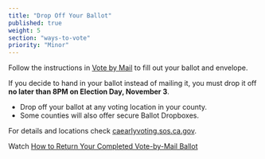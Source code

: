 ```yaml
---
title: "Drop Off Your Ballot"
published: true
weight: 5
section: "ways-to-vote"
priority: "Minor"
---
```

Follow the instructions in [Vote by Mail](#menu-item-vote-by-mail) to fill out your ballot and envelope. 

If you decide to hand in your ballot instead of mailing it, you must drop it off **no later than
8PM on Election Day, November 3**.
- Drop off your ballot at any voting location in your county.
- Some counties will also offer secure Ballot Dropboxes. 

For details and locations check [caearlyvoting.sos.ca.gov](https://caearlyvoting.sos.ca.gov/).

Watch [How to Return Your Completed Vote-by-Mail Ballot](https://www.youtube.com/watch?v=hFH3YZrhBag&feature=youtu.be)
